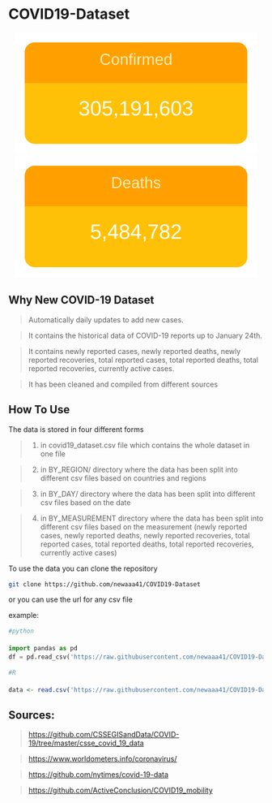 # COVID19-Dataset


<p align="center">
  <img src="resources/confiremed.svg">
  <img src="resources/death.svg">
</p>

## Why New COVID-19 Dataset

> Automatically daily updates to add new cases.

> It contains the historical data of COVID-19 reports up to January 24th.

> It contains newly reported cases, newly reported deaths, newly reported recoveries, total reported cases, total reported deaths, total reported recoveries, currently active cases.

> It has been cleaned and compiled from different sources

## How To Use

The data is stored in four different forms

> 1.  in covid19_dataset.csv file which contains the whole dataset in one file

> 2.  in BY_REGION/ directory where the data has been split into different csv files based on countries and regions

> 3.  in BY_DAY/ directory where the data has been split into different csv files based on the date

> 4.  in BY_MEASUREMENT directory where the data has been split into different csv files based on the measurement (newly reported cases, newly reported deaths, newly reported recoveries, total reported cases, total reported deaths, total reported recoveries, currently active cases)

To use the data you can clone the repository

```bash
git clone https://github.com/newaaa41/COVID19-Dataset
```

or you can use the url for any csv file

example:

```python
#python

import pandas as pd
df = pd.read_csv('https://raw.githubusercontent.com/newaaa41/COVID19-Dataset/master/covid19_dataset.csv')
```

```R
#R

data <- read.csv('https://raw.githubusercontent.com/newaaa41/COVID19-Dataset/master/covid19_dataset.csv')
```

## Sources:

> https://github.com/CSSEGISandData/COVID-19/tree/master/csse_covid_19_data

> https://www.worldometers.info/coronavirus/

> https://github.com/nytimes/covid-19-data

> https://github.com/ActiveConclusion/COVID19_mobility
